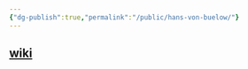 ```yaml
---
{"dg-publish":true,"permalink":"/public/hans-von-buelow/"}
---
```


## [wiki](https://www.wikiwand.com/hu/Hans_von_B%C3%BClow)